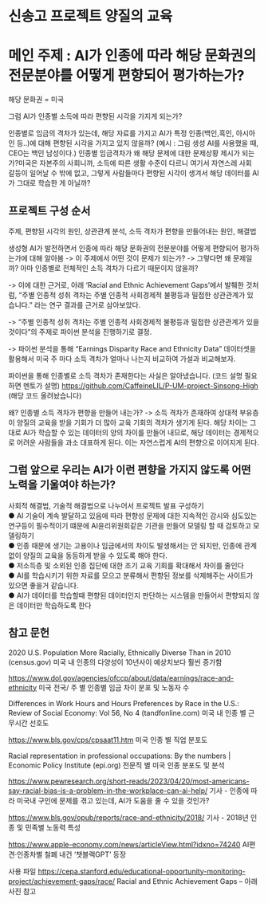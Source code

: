 # 신송고 프로젝트 양질의 교육<br>

메인 주제 : AI가 인종에 따라 해당 문화권의 전문분야를 어떻게 편향되어 평가하는가?
=
해당 문화권 = 미국

그럼 AI가 인종별 소득에 따라 편향된 시각을 가지게 되는가?

인종별로 임금의 격차가 있는데, 해당 자료를 가지고 AI가 특정 인종(백인,흑인, 아시아인 등..)에 대해 편향된 시각을 가지고 있지 않을까? (예시 : 그림 생성 AI를 사용했을 때, CEO는 백인 남성이다.)
인종별 임금격차가 왜 해당 문제에 대한 문제상황 제시가 되는가?미국은 자본주의 사회니까, 소득에 따른 생활 수준이 다르니 여기서 자연스레 사회 갈등이 일어날 수 밖에 없고, 그렇게 사람들마다 편향된 시각이 생겨서 해당 데이터를 AI가 그대로 학습한 게 아닐까?


프로젝트 구성 순서 
--------------------------------------
주제, 편향된 시각의 원인, 상관관계 분석, 소득 격차가 편향을 만들어내는 원인, 해결법

생성형 AI가 발전하면서 인종에 따라 해당 문화권의 전문분야를 어떻게 편향되어 평가하는가에 대해 알아봄 
-> 이 주제에서 어떤 것이 문제가 되는가? 
-> 그렇다면 왜 문제일까? 아마 인종별로 전체적인 소득 격차가 다르기 때문이지 않을까? 

-> 이에 대한 근거로, 아래 ‘Racial and Ethnic Achievement Gaps’에서 발췌한 것처럼, “주별 인종적 성취 격차는 주별 인종적 사회경제적 불평등과 밀접한 상관관계가 있습니다.” 라는 연구 결과를 근거로 삼아보았다.

-> “주별 인종적 성취 격차는 주별 인종적 사회경제적 불평등과 밀접한 상관관계가 있을 것이다”의 주제로 파이썬 분석을 진행하기로 결정. 

-> 파이썬 분석을 통해 “Earnings Disparity Race and Ethnicity Data” 데이터셋을 활용해서 미국 주 마다 소득 격차가 얼마나 나는지 비교하여 가설과 비교해보자.

파이썬을 통해 인종별로 소득 격차가 존재한다는 사실은 알아냈습니다. 
(코드 설명 필요하면 멘토가 설명)
https://github.com/CaffeineLIL/P-UM-project-Sinsong-High
(해당 코드 올려놨습니다)

왜? 인종별 소득 격차가 편향을 만들어 내는가?
-> 소득 격차가 존재하여 상대적 부유층이 양질의 교육을 받을 기회가 더 많아 교육 기회의 격차가 생기게 된다. 해당 차이는 그대로 AI가 학습할 수 있는 데이터의 양의 차이를 만들어 내므로, 해당 데이터는 경제적으로 어려운 사람들을 과소 대표하게 된다. 이는 자연스럽게 AI의 편향으로 이어지게 된다.

그럼 앞으로 우리는 AI가 이런 편향을 가지지 않도록 어떤 노력을 기울여야 하는가?
----------------------------------------------------------------------
사회적 해결법, 기술적 해결법으로 나누어서 프로젝트 발표 구성하기<br>
● AI 기술이 계속 발달하고 있음에 따라 편향성 문제에 대한 지속적인 감시와 심도있는 연구등이 필수적이기 떄문에 AI윤리위원회같은 기관을 만들어 모델링 할 때 검토하고 모델링하기<br>
● 인종 때문에 생기는 고용이나 임금에서의 차이도 발생해서는 안 되지만, 인종에 관계없이 양질의 교육을 동등하게 받을 수 있도록 해야 한다.<br>
● 저소득층 및 소외된 인종 집단에 대한 조기 교육 기회를 확대해서 차이를 줄인다<br>
● AI를 학습시키기 위한 자료를 모으고 분류해서 편향된 정보를 삭제해주는 사이트가 있으면 좋을거 같습니다.<br>
● AI가 데이터를 학습할때 편향된 데이터인지 판단하는 시스템을 만들어서 편향되지 않은 데이터만 학습하도록 한다<br>

참고 문헌
---------------------------------------------------------------------------------
2020 U.S. Population More Racially, Ethnically Diverse Than in 2010 (census.gov) 
미국 내 인종의 다양성이 10년사이 예상치보다 훨씬 증가함

https://www.dol.gov/agencies/ofccp/about/data/earnings/race-and-ethnicity
미국 전국/ 주 별 인종별 임금 차이 분포 및 노동자 수

Differences in Work Hours and Hours Preferences by Race in the U.S.: Review of Social Economy: Vol 56, No 4 (tandfonline.com)
미국 내 인종 별 근무시간 선호도

https://www.bls.gov/cps/cpsaat11.htm
미국 인종 별 직업 분포도

Racial representation in professional occupations: By the numbers | Economic Policy Institute (epi.org)
전문직 별 미국 인종 분포도 및 분석

https://www.pewresearch.org/short-reads/2023/04/20/most-americans-say-racial-bias-is-a-problem-in-the-workplace-can-ai-help/
기사 - 인종에 따라 미국내 구인에 문제를 겪고 있는데, AI가 도움을 줄 수 있을 것인가? 

https://www.bls.gov/opub/reports/race-and-ethnicity/2018/
기사 - 2018년 인종 및 민족별 노동력 특성

https://www.apple-economy.com/news/articleView.html?idxno=74240
AI편견‧인종차별 철폐 내건 ‘챗블랙GPT’ 등장

사용 파일
https://cepa.stanford.edu/educational-opportunity-monitoring-project/achievement-gaps/race/
Racial and Ethnic Achievement Gaps – 아래 사진 참고
